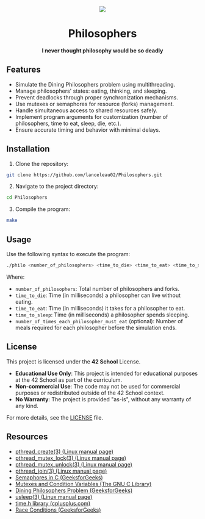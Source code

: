 <div align="center">

![](https://raw.githubusercontent.com/ayogun/42-project-badges/refs/heads/main/badges/philosopherse.png)

# **Philosophers**

**I never thought philosophy would be so deadly**

</div>

## Features

- Simulate the Dining Philosophers problem using multithreading.  
- Manage philosophers' states: eating, thinking, and sleeping.  
- Prevent deadlocks through proper synchronization mechanisms.  
- Use mutexes or semaphores for resource (forks) management.  
- Handle simultaneous access to shared resources safely.  
- Implement program arguments for customization (number of philosophers, time to eat, sleep, die, etc.).  
- Ensure accurate timing and behavior with minimal delays.

## Installation

1. Clone the repository:

```bash
git clone https://github.com/lanceleau02/Philosophers.git
```

2. Navigate to the project directory:

```bash
cd Philosophers
```

3. Compile the program:

```bash
make
```

## Usage

Use the following syntax to execute the program:

```bash
./philo <number_of_philosophers> <time_to_die> <time_to_eat> <time_to_sleep> [number_of_times_each_philosopher_must_eat]
```

Where:

- `number_of_philosophers`: Total number of philosophers and forks.
- `time_to_die`: Time (in milliseconds) a philosopher can live without eating.
- `time_to_eat`: Time (in milliseconds) it takes for a philosopher to eat.
- `time_to_sleep`: Time (in milliseconds) a philosopher spends sleeping.
- `number_of_times_each_philosopher_must_eat` (optional): Number of meals required for each philosopher before the simulation ends.

## License

This project is licensed under the **42 School** License.

- **Educational Use Only**: This project is intended for educational purposes at the 42 School as part of the curriculum.
- **Non-commercial Use**: The code may not be used for commercial purposes or redistributed outside of the 42 School context.
- **No Warranty**: The project is provided "as-is", without any warranty of any kind.

For more details, see the [LICENSE](https://github.com/lanceleau02/Philosophers/blob/main/LICENSE) file.

## Resources

- [pthread_create(3) (Linux manual page)](https://man7.org/linux/man-pages/man3/pthread_create.3.html)  
- [pthread_mutex_lock(3) (Linux manual page)](https://man7.org/linux/man-pages/man3/pthread_mutex_lock.3.html)  
- [pthread_mutex_unlock(3) (Linux manual page)](https://man7.org/linux/man-pages/man3/pthread_mutex_unlock.3.html)  
- [pthread_join(3) (Linux manual page)](https://man7.org/linux/man-pages/man3/pthread_join.3.html)  
- [Semaphores in C (GeeksforGeeks)](https://www.geeksforgeeks.org/semaphores-in-process-synchronization/)  
- [Mutexes and Condition Variables (The GNU C Library)](https://www.gnu.org/software/libc/manual/html_node/Condition-Variables.html)  
- [Dining Philosophers Problem (GeeksforGeeks)](https://www.geeksforgeeks.org/dining-philosophers-problem-using-semaphores/)  
- [usleep(3) (Linux manual page)](https://man7.org/linux/man-pages/man3/usleep.3.html)  
- [time.h library (cplusplus.com)](https://cplusplus.com/reference/ctime/)  
- [Race Conditions (GeeksforGeeks)](https://www.geeksforgeeks.org/race-conditions-in-processes/)  
